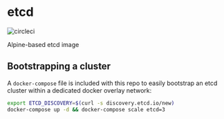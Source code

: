 # etcd

![circleci][circleci]

Alpine-based etcd image

## Bootstrapping a cluster

A `docker-compose` file is included with this repo to easily bootstrap an etcd cluster within a dedicated docker overlay network:

```bash
export ETCD_DISCOVERY=$(curl -s discovery.etcd.io/new)
docker-compose up -d && docker-compose scale etcd=3
```

[circleci]: https://img.shields.io/circleci/project/github/vektorcloud/etcd.svg "etcd"
